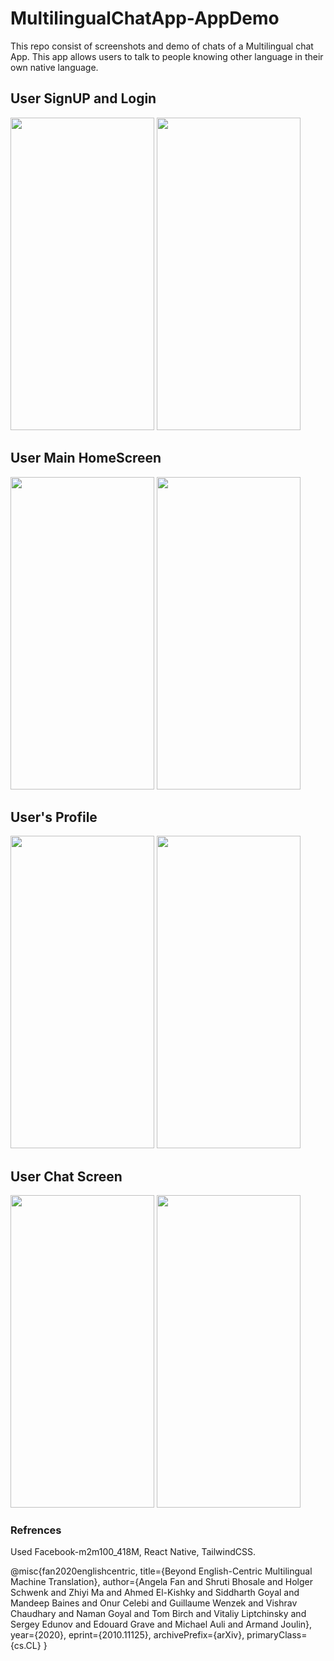 # MultilingualChatApp-AppDemo
This repo consist of screenshots and demo of chats of a Multilingual chat App. This app allows users to talk to people knowing other language in their own native language.


## User SignUP and Login
<img src="https://github.com/siddh9001/MultilingualChatApp-AppDemo/assets/86849427/7fa7775f-3122-49af-8396-fdfc634d6a39" width="230" height="500" />
<img src="https://github.com/siddh9001/MultilingualChatApp-AppDemo/assets/86849427/3851a792-6fa2-4812-9790-ba32bfde7163" width="230" height="500" />


## User Main HomeScreen
<img src="https://github.com/siddh9001/MultilingualChatApp-AppDemo/assets/86849427/796d6e14-2758-4afc-8c6d-1c6846f4bdcb" width="230" height="500" />
<img src="https://github.com/siddh9001/MultilingualChatApp-AppDemo/assets/86849427/122ca323-49ae-49d3-9cc3-a9cd4df724a3" width="230" height="500" />

## User's Profile
<img src="https://github.com/siddh9001/MultilingualChatApp-AppDemo/assets/86849427/5f9716fe-7382-4dc1-9c00-27ef0a33b0f1" width="230" height="500" />
<img src="https://github.com/siddh9001/MultilingualChatApp-AppDemo/assets/86849427/4f85b27c-4c51-4795-9271-21369fc8d4a0" width="230" height="500" />


## User Chat Screen
<img src="https://github.com/siddh9001/MultilingualChatApp-AppDemo/assets/86849427/88650bfd-31b0-4d6d-9a2a-72687ae73ed7" width="230" height="500" />
<img src="https://github.com/siddh9001/MultilingualChatApp-AppDemo/assets/86849427/d1b2b35a-007c-456e-bded-7ddd5b0f2ae6" width="230" height="500" />


### Refrences
Used Facebook-m2m100_418M, React Native, TailwindCSS.

@misc{fan2020englishcentric,
      title={Beyond English-Centric Multilingual Machine Translation}, 
      author={Angela Fan and Shruti Bhosale and Holger Schwenk and Zhiyi Ma and Ahmed El-Kishky and Siddharth Goyal and Mandeep Baines and Onur Celebi and Guillaume Wenzek and Vishrav Chaudhary and Naman Goyal and Tom Birch and Vitaliy Liptchinsky and Sergey Edunov and Edouard Grave and Michael Auli and Armand Joulin},
      year={2020},
      eprint={2010.11125},
      archivePrefix={arXiv},
      primaryClass={cs.CL}
}

